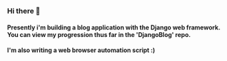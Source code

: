 ### Hi there 👋

#### Presently i'm building a blog application with the Django web framework. You can view my progression thus far in the 'DjangoBlog' repo. 

#### I'm also writing a web browser automation script :) 
